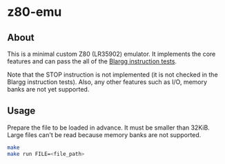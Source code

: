 # z80-emu

## About

This is a minimal custom Z80 (LR35902) emulator. It implements the core features and can pass the all of the [Blargg instruction tests](https://github.com/retrio/gb-test-roms/tree/master/cpu_instrs/individual).

Note that the STOP instruction is not implemented (it is not checked in the Blargg instruction tests). Also, any other features such as I/O, memory banks are not yet supported.

## Usage

Prepare the file to be loaded in advance. It must be smaller than 32KiB. Large files can't be read because memory banks are not supported.

```sh
make
make run FILE=<file_path>
```
